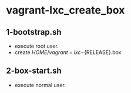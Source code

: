 vagrant-lxc_create_box
======================

1-bootstrap.sh
----

* execute root user.
* create $HOME/vagrant-lxc-${RELEASE}.box


2-box-start.sh
----
* execute normal user.
